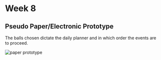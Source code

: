 <h1>Week 8</h1> 
<h2>Pseudo Paper/Electronic Prototype</h2> 
The balls chosen dictate the daily planner and in which order the events are to proceed. 



![paper prototype](https://user-images.githubusercontent.com/68719286/93537688-62b4ae00-f98b-11ea-8fb1-e5b524c9515f.gif)


